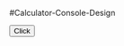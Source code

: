 #Calculator-Console-Design

<html>
	<head>
		<script>
			function Render()
			{
                alert("CALCULATOR FOR BEGINNER");
                var operator = prompt("Give your operation", "+ , - , * , /");
                if (operator === "+") 
	                {
	                var inputA = prompt("1st Input for Addition", "000");
                	var inputB = prompt("2nd Input for Addition", "000");
                	alert(Number(inputA) + Number(inputB));
                	}
                	else if (operator === "-") 
                		{
                		var inputA = prompt("1st Input for Subtraction", "000");
                		var inputB = prompt("2nd Input for Subtraction", "000");
                		alert(inputA - inputB);
                		}
                		else if (operator === "*") 
                			{
                			var inputA = prompt("1st Input for Multiplication", "000");
                			var inputB = prompt("2nd Input for Multiplication", "000");
                			alert(inputA * inputB);
                			}
                			else if (operator === "/") 
                   				{
                				var inputA = prompt("1st Input for Division", "000");
                				var inputB = prompt("2nd Input for Division", "000");
                				alert(inputA / inputB);
                				}
                				else
                                 	{
                    				alert("Operation Is Out Of Reach");
                    				}
			}
		</script>
	</head>
	<body>
		<form name="frmMain">
            <input type="submit" value="Click" onclick="Render()" />
        </form>
	</body>
</html>

